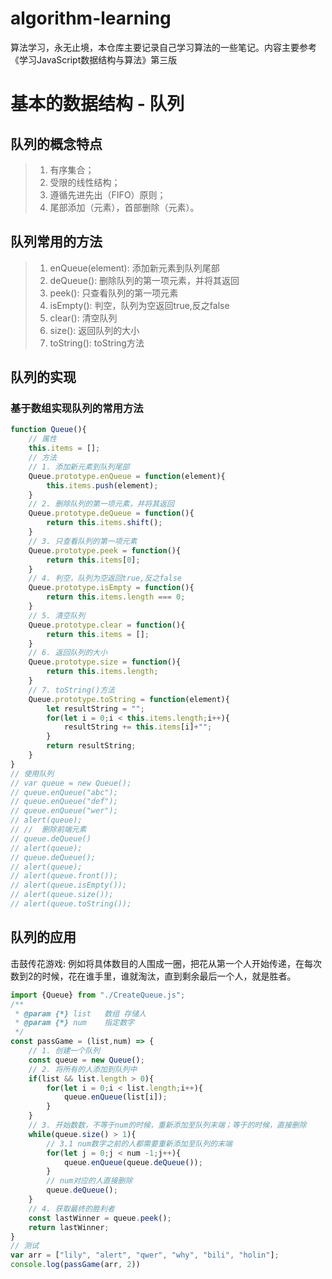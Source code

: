 <!--
 * @Author: Holin Wang
 * @Date: 2022-02-19 23:25:52
 * @LastEditors: Holin Wang
 * @LastEditTime: 2022-02-20 00:36:22
 * @Description: 
-->
# algorithm-learning
算法学习，永无止境，本仓库主要记录自己学习算法的一些笔记。内容主要参考《学习JavaScript数据结构与算法》第三版
# 基本的数据结构 - 队列
## 队列的概念特点
> 1. 有序集合；
> 2. 受限的线性结构；
> 2. 遵循先进先出（FIFO）原则；
> 3. 尾部添加（元素），首部删除（元素）。
## 队列常用的方法
> 1. enQueue(element): 添加新元素到队列尾部
> 2. deQueue(): 删除队列的第一项元素，并将其返回
> 3. peek(): 只查看队列的第一项元素
> 4. isEmpty(): 判空，队列为空返回true,反之false
> 5. clear(): 清空队列
> 6. size(): 返回队列的大小
> 7. toString(): toString方法
## 队列的实现
### 基于数组实现队列的常用方法
```javascript
function Queue(){
    // 属性
    this.items = [];
    // 方法
    // 1. 添加新元素到队列尾部
    Queue.prototype.enQueue = function(element){
        this.items.push(element);
    }
    // 2. 删除队列的第一项元素，并将其返回
    Queue.prototype.deQueue = function(){
        return this.items.shift();
    }
    // 3. 只查看队列的第一项元素
    Queue.prototype.peek = function(){
        return this.items[0];
    }
    // 4. 判空，队列为空返回true,反之false
    Queue.prototype.isEmpty = function(){
        return this.items.length === 0;
    }
    // 5. 清空队列
    Queue.prototype.clear = function(){
        return this.items = [];
    }
    // 6. 返回队列的大小
    Queue.prototype.size = function(){
        return this.items.length;
    }
    // 7. toString()方法
    Queue.prototype.toString = function(element){
        let resultString = "";
        for(let i = 0;i < this.items.length;i++){
            resultString += this.items[i]+"";
        }
        return resultString;
    }
}
// 使用队列 
// var queue = new Queue();
// queue.enQueue("abc");
// queue.enQueue("def");
// queue.enQueue("wer");
// alert(queue);
// //  删除前端元素
// queue.deQueue()
// alert(queue);
// queue.deQueue();
// alert(queue);
// alert(queue.front());
// alert(queue.isEmpty());
// alert(queue.size());
// alert(queue.toString());
```
## 队列的应用
击鼓传花游戏:
    例如将具体数目的人围成一圈，把花从第一个人开始传递，在每次数到2的时候，花在谁手里，谁就淘汰，直到剩余最后一个人，就是胜者。
```javascript
import {Queue} from "./CreateQueue.js";
/**
 * @param {*} list   数组 存储人
 * @param {*} num    指定数字
 */
const passGame = (list,num) => {
    // 1. 创建一个队列
    const queue = new Queue();
    // 2. 将所有的人添加到队列中
    if(list && list.length > 0){
        for(let i = 0;i < list.length;i++){
            queue.enQueue(list[i]);
        }
    }
    // 3. 开始数数，不等于num的时候，重新添加至队列末端；等于的时候，直接删除
    while(queue.size() > 1){
        // 3.1 num数字之前的人都需要重新添加至队列的末端
        for(let j = 0;j < num -1;j++){
            queue.enQueue(queue.deQueue());
        }
        // num对应的人直接删除
        queue.deQueue();
    }
    // 4. 获取最终的胜利者
    const lastWinner = queue.peek();
    return lastWinner;
}
// 测试
var arr = ["lily", "alert", "qwer", "why", "bili", "holin"];
console.log(passGame(arr, 2))

```